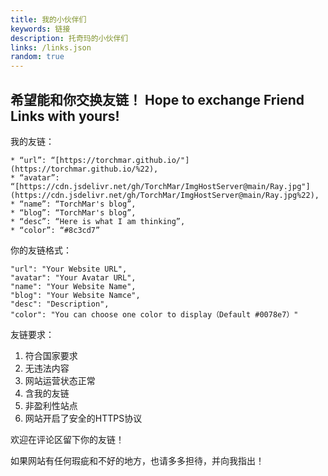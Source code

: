 ```yaml
---
title: 我的小伙伴们
keywords: 链接
description: 托奇玛的小伙伴们
links: /links.json
random: true
---
```

## 希望能和你交换友链！ Hope to exchange Friend Links with yours!

我的友链：

```
* “url”: “[https://torchmar.github.io/"](https://torchmar.github.io/%22),
* “avatar”: “[https://cdn.jsdelivr.net/gh/TorchMar/ImgHostServer@main/Ray.jpg"](https://cdn.jsdelivr.net/gh/TorchMar/ImgHostServer@main/Ray.jpg%22),
* “name”: “TorchMar's blog”,
* “blog”: “TorchMar's blog”,
* “desc”: “Here is what I am thinking”,
* “color”: “#8c3cd7”
```

你的友链格式：

```
"url": "Your Website URL",
"avatar": "Your Avatar URL",
"name": "Your Website Name",
"blog": "Your Website Namce",
"desc": "Description",
"color": "You can choose one color to display（Default #0078e7）"
```

友链要求：

1. 符合国家要求
2. 无违法内容
3. 网站运营状态正常
4. 含我的友链
5. 非盈利性站点
6. 网站开启了安全的HTTPS协议

欢迎在评论区留下你的友链！

如果网站有任何瑕疵和不好的地方，也请多多担待，并向我指出！
